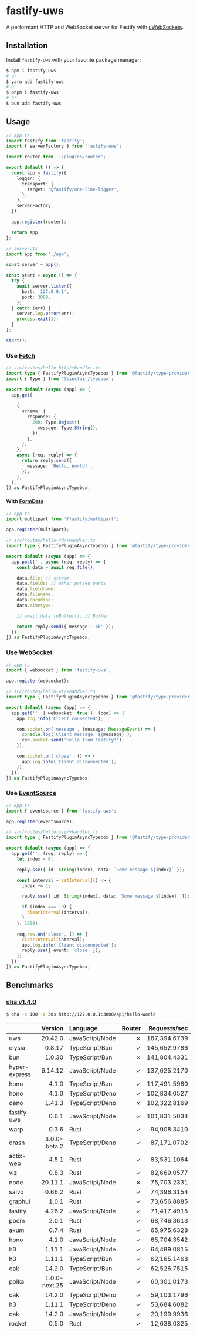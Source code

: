 # fastify-uws

A performant HTTP and WebSocket server for Fastify with [uWebSockets](https://github.com/uNetworking/uWebSockets.js).

## Installation

Install `fastify-uws` with your favorite package manager:

```sh
$ npm i fastify-uws
# or
$ yarn add fastify-uws
# or
$ pnpm i fastify-uws
# or
$ bun add fastify-uws
```

## Usage

```ts
// app.ts
import fastify from 'fastify';
import { serverFactory } from 'fastify-uws';

import router from '~/plugins/router';

export default () => {
  const app = fastify({
    logger: {
      transport: {
        target: '@fastify/one-line-logger',
      },
    },
    serverFactory,
  });

  app.register(router);

  return app;
};
```

```ts
// server.ts
import app from './app';

const server = app();

const start = async () => {
  try {
    await server.listen({
      host: '127.0.0.1',
      port: 3000,
    });
  } catch (err) {
    server.log.error(err);
    process.exit(1);
  }
};

start();
```

### Use [Fetch](https://developer.mozilla.org/en-US/docs/Web/API/Fetch_API)

```ts
// src/routes/hello-http/+handler.ts
import type { FastifyPluginAsyncTypebox } from '@fastify/type-provider-typebox';
import { Type } from '@sinclair/typebox';

export default (async (app) => {
  app.get(
    '',
    {
      schema: {
        response: {
          200: Type.Object({
            message: Type.String(),
          }),
        },
      },
    },
    async (req, reply) => {
      return reply.send({
        message: 'Hello, World!',
      });
    },
  );
}) as FastifyPluginAsyncTypebox;
```

#### With [FormData](https://developer.mozilla.org/en-US/docs/Web/API/FormData)

```ts
// app.ts
import multipart from '@fastify/multipart';

app.register(multipart);
```

```ts
// src/routes/hello-fd/+handler.ts
import type { FastifyPluginAsyncTypebox } from '@fastify/type-provider-typebox';

export default (async (app) => {
  app.post('', async (req, reply) => {
    const data = await req.file();

    data.file; // stream
    data.fields; // other parsed parts
    data.fieldname;
    data.filename;
    data.encoding;
    data.mimetype;

    // await data.toBuffer(); // Buffer

    return reply.send({ message: 'ok' });
  });
}) as FastifyPluginAsyncTypebox;
```

### Use [WebSocket](https://developer.mozilla.org/en-US/docs/Web/API/WebSocket)

```ts
// app.ts
import { websocket } from 'fastify-uws';

app.register(websocket);
```

```ts
// src/routes/hello-ws/+handler.ts
import type { FastifyPluginAsyncTypebox } from '@fastify/type-provider-typebox';

export default (async (app) => {
  app.get('', { websocket: true }, (con) => {
    app.log.info('Client connected');

    con.socket.on('message', (message: MessageEvent) => {
      console.log(`Client message: ${message}`);
      con.socket.send('Hello from Fastify!');
    });

    con.socket.on('close', () => {
      app.log.info('Client disconnected');
    });
  });
}) as FastifyPluginAsyncTypebox;
```

### Use [EventSource](https://developer.mozilla.org/en-US/docs/Web/API/EventSource)

```ts
// app.ts
import { eventsource } from 'fastify-uws';

app.register(eventsource);
```

```ts
// src/routes/hello-sse/+handler.ts
import type { FastifyPluginAsyncTypebox } from '@fastify/type-provider-typebox';

export default (async (app) => {
  app.get('', (req, reply) => {
    let index = 0;

    reply.sse({ id: String(index), data: `Some message ${index}` });

    const interval = setInterval(() => {
      index += 1;

      reply.sse({ id: String(index), data: `Some message ${index}` });

      if (index === 10) {
        clearInterval(interval);
      }
    }, 1000);

    req.raw.on('close', () => {
      clearInterval(interval);
      app.log.info('Client disconnected');
      reply.sse({ event: 'close' });
    });
  });
}) as FastifyPluginAsyncTypebox;
```

## Benchmarks

### [oha v1.4.0](https://github.com/hatoo/oha)

```sh
$ oha -c 100 -z 30s http://127.0.0.1:3000/api/hello-world
```

|               |       Version | Language        | Router | Requests/sec |
| :------------ | ------------: | :-------------- | -----: | -----------: |
| uws           |       20.42.0 | JavaScript/Node |      ✗ | 187,394.6739 |
| elysia        |        0.8.17 | TypeScript/Bun  |      ✓ | 145,652.9786 |
| bun           |        1.0.30 | TypeScript/Bun  |      ✗ | 141,804.4331 |
| hyper-express |       6.14.12 | JavaScript/Node |      ✓ | 137,625.2170 |
| hono          |         4.1.0 | TypeScript/Bun  |      ✓ | 117,491.5960 |
| hono          |         4.1.0 | TypeScript/Deno |      ✓ | 102,834.0527 |
| deno          |        1.41.3 | TypeScript/Deno |      ✗ | 102,322.8169 |
| fastify-uws   |         0.6.1 | JavaScript/Node |      ✓ | 101,831.5034 |
| warp          |         0.3.6 | Rust            |      ✓ |  94,908.3410 |
| drash         |  3.0.0-beta.2 | TypeScript/Deno |      ✓ |  87,171.0702 |
| actix-web     |         4.5.1 | Rust            |      ✓ |  83,531.1064 |
| viz           |         0.8.3 | Rust            |      ✓ |  82,669.0577 |
| node          |       20.11.1 | JavaScript/Node |      ✗ |  75,703.2331 |
| salvo         |        0.66.2 | Rust            |      ✓ |  74,396.3154 |
| graphul       |         1.0.1 | Rust            |      ✓ |  73,656.8885 |
| fastify       |        4.26.2 | JavaScript/Node |      ✓ |  71,417.4915 |
| poem          |         2.0.1 | Rust            |      ✓ |  68,746.3613 |
| axum          |         0.7.4 | Rust            |      ✓ |  65,975.6328 |
| hono          |         4.1.0 | JavaScript/Node |      ✓ |  65,704.3542 |
| h3            |        1.11.1 | JavaScript/Node |      ✓ |  64,489.0815 |
| h3            |        1.11.1 | TypeScript/Bun  |      ✓ |  62,165.1468 |
| oak           |        14.2.0 | TypeScript/Bun  |      ✓ |  62,526.7515 |
| polka         | 1.0.0-next.25 | JavaScript/Node |      ✓ |  60,301.0173 |
| oak           |        14.2.0 | TypeScript/Deno |      ✓ |  59,103.1796 |
| h3            |        1.11.1 | TypeScript/Deno |      ✓ |  53,684.6082 |
| oak           |        14.2.0 | JavaScript/Node |      ✓ |  20,199.9936 |
| rocket        |         0.5.0 | Rust            |      ✓ |  12,638.0325 |
